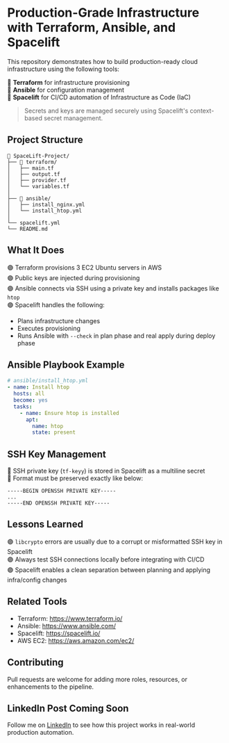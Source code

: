 # Production-Grade Infrastructure with Terraform, Ansible, and Spacelift

This repository demonstrates how to build production-ready cloud infrastructure using the following tools:

🔵 **Terraform** for infrastructure provisioning  
🔵 **Ansible** for configuration management  
🔵 **Spacelift** for CI/CD automation of Infrastructure as Code (IaC)

> Secrets and keys are managed securely using Spacelift's context-based secret management.

## Project Structure

```
📁 SpaceLift-Project/
├── 📁 terraform/
│   ├── main.tf
│   ├── output.tf
│   ├── provider.tf
│   └── variables.tf
│
├── 📁 ansible/
│   ├── install_nginx.yml
│   └── install_htop.yml
│
└── spacelift.yml
└── README.md
```

## What It Does

🟣 Terraform provisions 3 EC2 Ubuntu servers in AWS  
🟣 Public keys are injected during provisioning  
🟣 Ansible connects via SSH using a private key and installs packages like `htop`  
🟣 Spacelift handles the following:
  - Plans infrastructure changes
  - Executes provisioning
  - Runs Ansible with `--check` in plan phase and real apply during deploy phase

## Ansible Playbook Example

```yaml
# ansible/install_htop.yml
- name: Install htop
  hosts: all
  become: yes
  tasks:
    - name: Ensure htop is installed
      apt:
        name: htop
        state: present
```

## SSH Key Management

🔵 SSH private key (`tf-keyy`) is stored in Spacelift as a multiline secret  
🔵 Format must be preserved exactly like below:

```
-----BEGIN OPENSSH PRIVATE KEY-----
...
-----END OPENSSH PRIVATE KEY-----
```

## Lessons Learned

🟣 `libcrypto` errors are usually due to a corrupt or misformatted SSH key in Spacelift  
🟣 Always test SSH connections locally before integrating with CI/CD  
🟣 Spacelift enables a clean separation between planning and applying infra/config changes

## Related Tools

- Terraform: https://www.terraform.io/
- Ansible: https://www.ansible.com/
- Spacelift: https://spacelift.io/
- AWS EC2: https://aws.amazon.com/ec2/

## Contributing

Pull requests are welcome for adding more roles, resources, or enhancements to the pipeline.

## LinkedIn Post Coming Soon

Follow me on [LinkedIn](https://linkedin.com/in/dakshsawhneyy) to see how this project works in real-world production automation.
